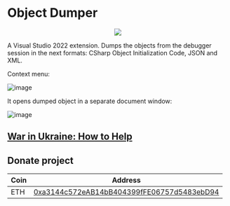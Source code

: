 # Object Dumper

<p align="center">
 <a href="https://marketplace.visualstudio.com/items?itemName=YevhenCherkes.YellowFlavorObjectDumper"><img src="https://img.shields.io/visual-studio-marketplace/v/YevhenCherkes.YellowFlavorObjectDumper"></a>
</p>

A Visual Studio 2022 extension. Dumps the objects from the debugger session in the next formats: CSharp Object Initialization Code, JSON and XML.

Context menu:

![image](https://user-images.githubusercontent.com/13467759/167089195-48c9d10d-8f0c-412b-b316-20392e2ac9c9.png)

It opens dumped object in a separate document window:

![image](https://user-images.githubusercontent.com/13467759/167089587-4176db13-8136-4103-8003-0dc9bab42609.png)

## [War in Ukraine: How to Help](https://dou.ua/lenta/articles/stand-with-ukraine/?hl=en)

## Donate project

| Coin           | Address |
| -------------  |:-------------:|
| ETH            | [0xa3144c572eAB14bB404399fFE06757d5483ebD94](https://www.blockchain.com/en/eth/address/0xa3144c572eAB14bB404399fFE06757d5483ebD94) |
